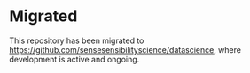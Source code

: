 # Migrated
This repository has been migrated to https://github.com/sensesensibilityscience/datascience, where development is active and ongoing.

